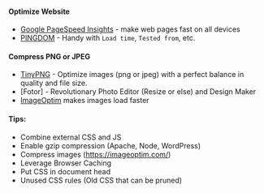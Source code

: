 #### Optimize Website
- [Google PageSpeed Insights](https://developers.google.com/speed/pagespeed/insights/) - make web pages fast on all devices
- [PINGDOM](tools.pingdom.com) - Handy with `Load time`, `Tested from`, etc.

#### Compress PNG or JPEG
- [TinyPNG](https://tinypng.com/) - Optimize images (png or jpeg) with a perfect balance in quality and file size.
- [Fotor] - Revolutionary Photo Editor (Resize or else) and Design Maker
- [ImageOptim](https://imageoptim.com) makes images load faster

#### Tips:
- Combine external CSS and JS
- Enable gzip compression (Apache, Node, WordPress)
- Compress images (https://imageoptim.com/)
- Leverage Browser Caching
- Put CSS in document head
- Unused CSS rules (Old CSS that can be pruned)

